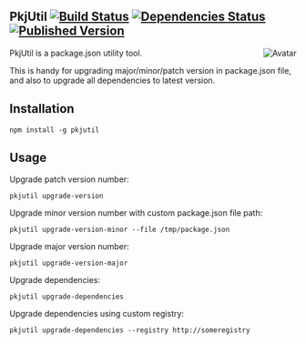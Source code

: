 PkjUtil [![Build Status](https://secure.travis-ci.org/cliffano/pkjutil.png?branch=master)](http://travis-ci.org/cliffano/pkjutil) [![Dependencies Status](https://david-dm.org/cliffano/pkjutil.png)](http://david-dm.org/cliffano/pkjutil) [![Published Version](https://badge.fury.io/js/pkjutil.png)](http://badge.fury.io/js/pkjutil)
------
<img align="right" src="https://raw.github.com/cliffano/pkjutil/master/avatar.jpg" alt="Avatar"/>

PkjUtil is a package.json utility tool.

This is handy for upgrading major/minor/patch version in package.json file, and also to upgrade all dependencies to latest version.

Installation
------------

    npm install -g pkjutil

Usage
-----

Upgrade patch version number:

    pkjutil upgrade-version

Upgrade minor version number with custom package.json file path:

    pkjutil upgrade-version-minor --file /tmp/package.json

Upgrade major version number:

    pkjutil upgrade-version-major

Upgrade dependencies:

    pkjutil upgrade-dependencies

Upgrade dependencies using custom registry:

    pkjutil upgrade-dependencies --registry http://someregistry